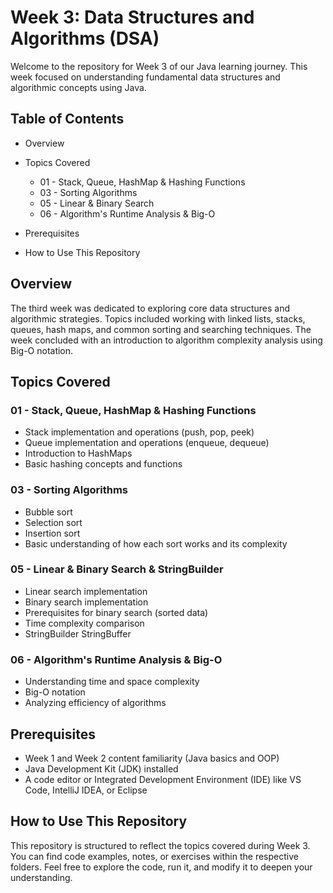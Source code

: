 # Week 3: Data Structures and Algorithms (DSA)

Welcome to the repository for Week 3 of our Java learning journey. This week focused on 
understanding fundamental data structures and algorithmic concepts using Java.

## Table of Contents
- Overview
- Topics Covered
  
  - 01 - Stack, Queue, HashMap & Hashing Functions
  - 03 - Sorting Algorithms
  - 05 - Linear & Binary Search
  - 06 - Algorithm's Runtime Analysis & Big-O
- Prerequisites
- How to Use This Repository

## Overview

The third week was dedicated to exploring core data structures and algorithmic strategies. Topics included working with linked lists, stacks, queues, hash maps, and common sorting and searching techniques. The week concluded with an introduction to algorithm complexity analysis using Big-O notation.

## Topics Covered

 

### 01 - Stack, Queue, HashMap & Hashing Functions
- Stack implementation and operations (push, pop, peek)
- Queue implementation and operations (enqueue, dequeue)
- Introduction to HashMaps
- Basic hashing concepts and functions

### 03 - Sorting Algorithms
- Bubble sort
- Selection sort
- Insertion sort
- Basic understanding of how each sort works and its complexity

### 05 - Linear & Binary Search & StringBuilder
- Linear search implementation
- Binary search implementation
- Prerequisites for binary search (sorted data)
- Time complexity comparison
- StringBuilder StringBuffer

### 06 - Algorithm's Runtime Analysis & Big-O
- Understanding time and space complexity
- Big-O notation
- Analyzing efficiency of algorithms

## Prerequisites
- Week 1 and Week 2 content familiarity (Java basics and OOP)
- Java Development Kit (JDK) installed
- A code editor or Integrated Development Environment (IDE) like VS Code, IntelliJ IDEA, or Eclipse

## How to Use This Repository

This repository is structured to reflect the topics covered during Week 3. You can find code examples, notes, or exercises within the respective folders. Feel free to explore the code, run it, and modify it to deepen your understanding.
